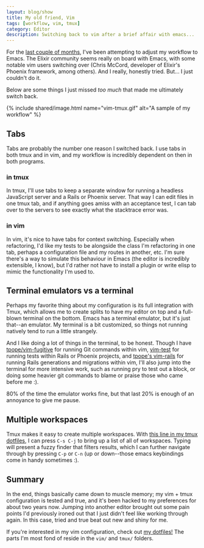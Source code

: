 ```yaml
---
layout: blog/show
title: My old friend, Vim
tags: [workflow, vim, tmux]
category: Editor
description: Switching back to vim after a brief affair with emacs...
---
```


For the [last couple of months][learning-emacs], I've been attempting to adjust
my workflow to Emacs. The Elixir community seems really on board with Emacs,
with some notable vim users switching over (Chris McCord, developer of Elixir's
Phoenix framework, among others). And I really, honestly tried. But... I just
couldn't do it.

Below are some things I just missed _too much_ that made me ultimately switch
back.

{% include shared/image.html name="vim-tmux.gif" alt="A sample of my workflow" %}

[learning-emacs]: http://danielstrunk.me/blog/2016/02/09/emacs/

## Tabs

Tabs are probably the number one reason I switched back. I use tabs in both tmux
and in vim, and my workflow is incredibly dependent on then in both programs.

### in tmux

In tmux, I'll use tabs to keep a separate window for running a headless
JavaScript server and a Rails or Phoenix server. That way I can edit files in
one tmux tab, and if anything goes amiss with an acceptance test, I can tab over
to the servers to see exactly what the stacktrace error was.

### in vim

In vim, it's nice to have tabs for context switching. Especially when
refactoring, I'd like my tests to be alongside the class I'm refactoring in one
tab, perhaps a configuration file and my routes in another, etc. I'm sure
there's a way to simulate this behaviour in Emacs (the editor is incredibly
extensible, I know), but I'd rather not have to install a plugin or write elisp
to mimic the functionality I'm used to.

## Terminal emulators vs a terminal

Perhaps my favorite thing about my configuration is its full integration with
Tmux, which allows me to create splits to have my editor on top and a
full-blown terminal on the bottom. Emacs has a terminal emulator, but it's just
that--an emulator. My terminal is a bit customized, so things not running
natively tend to run a little strangely.

And I like doing a lot of things in the terminal, to be honest. Though I have
[tpope/vim-fugitive][fugitive] for running Git commands within vim,
[vim-test][vim-test] for running tests within Rails or Phoenix projects, and
[tpope's vim-rails][vim-rails] for running Rails generations and migrations
within vim, I'll also jump into the terminal for more intensive work, such as
running pry to test out a block, or doing some heavier git commands to blame or
praise those who came before me :).

80% of the time the emulator works fine, but that last 20% is enough of an
annoyance to give me pause.

[fugitive]: https://github.com/tpope/vim-fugitive
[vim-test]: https://github.com/janko-m/vim-test
[vim-rails]: https://github.com/tpope/vim-rails

## Multiple workspaces

Tmux makes it easy to create multiple workspaces. With [this line in my tmux
dotfiles][switch-workspaces], I can press `C-s C-j` to bring up a list of all of
workspaces. Typing will present a fuzzy finder that filters results, which I can
further navigate through by pressing `C-p` or `C-n` (up or down--those emacs
keybindings come in handy sometimes :).

[switch-workspaces]: https://github.com/dstrunk/dotfiles/blob/master/tmux/tmux.conf#L72


## Summary

In the end, things basically came down to muscle memory; my vim + tmux
configuration is tested and true, and it's been hacked to my preferences for
about two years now. Jumping into another editor brought out some pain
points I'd previously ironed out that I just didn't feel like working through
again. In this case, tried and true beat out new and shiny for me.

If you're interested in my vim configuration, check out [my
dotfiles!][dotfiles] The parts I'm most fond of reside in the `vim/` and `tmux/`
folders.

[dotfiles]: https://github.com/dstrunk/dotfiles
